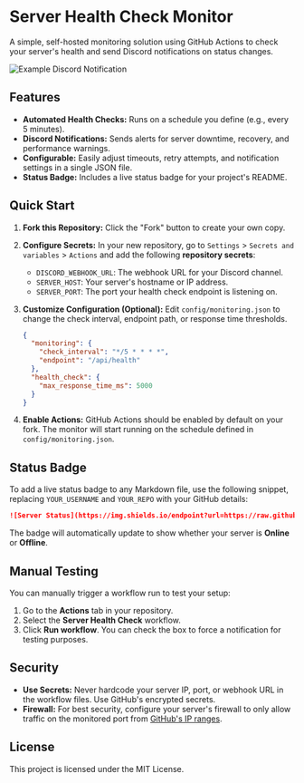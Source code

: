# Server Health Check Monitor

A simple, self-hosted monitoring solution using GitHub Actions to check your server's health and send Discord notifications on status changes.

![Example Discord Notification](https-user-images-githubusercontent-com-9507986-189782531-1e9b2b4f-7c1a-4b0f-8b0f-7f6d8a7c2b0e.png) <!-- It's a great idea to add a real screenshot of your notification here -->

## Features

- **Automated Health Checks:** Runs on a schedule you define (e.g., every 5 minutes).
- **Discord Notifications:** Sends alerts for server downtime, recovery, and performance warnings.
- **Configurable:** Easily adjust timeouts, retry attempts, and notification settings in a single JSON file.
- **Status Badge:** Includes a live status badge for your project's README.

## Quick Start

1.  **Fork this Repository:** Click the "Fork" button to create your own copy.

2.  **Configure Secrets:** In your new repository, go to `Settings` > `Secrets and variables` > `Actions` and add the following **repository secrets**:
    - `DISCORD_WEBHOOK_URL`: The webhook URL for your Discord channel.
    - `SERVER_HOST`: Your server's hostname or IP address.
    - `SERVER_PORT`: The port your health check endpoint is listening on.

3.  **Customize Configuration (Optional):** Edit `config/monitoring.json` to change the check interval, endpoint path, or response time thresholds.

    ```json
    {
      "monitoring": {
        "check_interval": "*/5 * * * *",
        "endpoint": "/api/health"
      },
      "health_check": {
        "max_response_time_ms": 5000
      }
    }
    ```

4.  **Enable Actions:** GitHub Actions should be enabled by default on your fork. The monitor will start running on the schedule defined in `config/monitoring.json`.

## Status Badge

To add a live status badge to any Markdown file, use the following snippet, replacing `YOUR_USERNAME` and `YOUR_REPO` with your GitHub details:

```markdown
![Server Status](https://img.shields.io/endpoint?url=https://raw.githubusercontent.com/YOUR_USERNAME/YOUR_REPO/main/status/server-status.json)
```

The badge will automatically update to show whether your server is **Online** or **Offline**.

## Manual Testing

You can manually trigger a workflow run to test your setup:
1.  Go to the **Actions** tab in your repository.
2.  Select the **Server Health Check** workflow.
3.  Click **Run workflow**. You can check the box to force a notification for testing purposes.

## Security

- **Use Secrets:** Never hardcode your server IP, port, or webhook URL in the workflow files. Use GitHub's encrypted secrets.
- **Firewall:** For best security, configure your server's firewall to only allow traffic on the monitored port from [GitHub's IP ranges](https://docs.github.com/en/authentication/keeping-your-account-and-data-secure/about-githubs-ip-addresses).

## License

This project is licensed under the MIT License.

